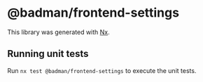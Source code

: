 # @badman/frontend-settings

This library was generated with [Nx](https://nx.dev).

## Running unit tests

Run `nx test @badman/frontend-settings` to execute the unit tests.
